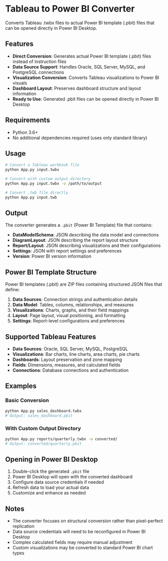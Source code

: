 # Tableau to Power BI Converter

Converts Tableau .twbx files to actual Power BI template (.pbit) files that can be opened directly in Power BI Desktop.

## Features

- **Direct Conversion**: Generates actual Power BI template (.pbit) files instead of instruction files
- **Data Source Support**: Handles Oracle, SQL Server, MySQL, and PostgreSQL connections
- **Visualization Conversion**: Converts Tableau visualizations to Power BI visuals
- **Dashboard Layout**: Preserves dashboard structure and layout information
- **Ready to Use**: Generated .pbit files can be opened directly in Power BI Desktop

## Requirements

- Python 3.6+
- No additional dependencies required (uses only standard library)

## Usage

```bash
# Convert a Tableau workbook file
python App.py input.twbx

# Convert with custom output directory
python App.py input.twbx -o /path/to/output

# Convert .twb file directly
python App.py input.twb
```

## Output

The converter generates a `.pbit` (Power BI Template) file that contains:

- **DataModelSchema**: JSON describing the data model and connections
- **DiagramLayout**: JSON describing the report layout structure
- **Report/Layout**: JSON describing visualizations and their configurations
- **Settings**: JSON with report settings and preferences
- **Version**: Power BI version information

## Power BI Template Structure

Power BI templates (.pbit) are ZIP files containing structured JSON files that define:

1. **Data Sources**: Connection strings and authentication details
2. **Data Model**: Tables, columns, relationships, and measures
3. **Visualizations**: Charts, graphs, and their field mappings
4. **Layout**: Page layout, visual positioning, and formatting
5. **Settings**: Report-level configurations and preferences

## Supported Tableau Features

- **Data Sources**: Oracle, SQL Server, MySQL, PostgreSQL
- **Visualizations**: Bar charts, line charts, area charts, pie charts
- **Dashboards**: Layout preservation and zone mapping
- **Fields**: Dimensions, measures, and calculated fields
- **Connections**: Database connections and authentication

## Examples

### Basic Conversion
```bash
python App.py sales_dashboard.twbx
# Output: sales_dashboard.pbit
```

### With Custom Output Directory
```bash
python App.py reports/quarterly.twbx -o converted/
# Output: converted/quarterly.pbit
```

## Opening in Power BI Desktop

1. Double-click the generated `.pbit` file
2. Power BI Desktop will open with the converted dashboard
3. Configure data source credentials if needed
4. Refresh data to load your actual data
5. Customize and enhance as needed

## Notes

- The converter focuses on structural conversion rather than pixel-perfect replication
- Data source credentials will need to be reconfigured in Power BI Desktop
- Complex calculated fields may require manual adjustment
- Custom visualizations may be converted to standard Power BI chart types